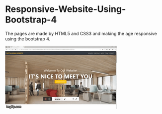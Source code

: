 # Responsive-Website-Using-Bootstrap-4
The pages are made by HTML5 and CSS3 and making the age responsive using the bootstrap 4.

<img src="website.gif">
